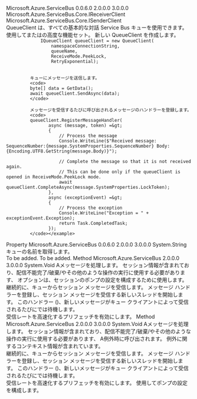 <Type Name="IQueueClient" FullName="Microsoft.Azure.ServiceBus.IQueueClient">
  <TypeSignature Language="C#" Value="public interface IQueueClient : Microsoft.Azure.ServiceBus.Core.IReceiverClient, Microsoft.Azure.ServiceBus.Core.ISenderClient" />
  <TypeSignature Language="ILAsm" Value=".class public interface auto ansi abstract IQueueClient implements class Microsoft.Azure.ServiceBus.Core.IReceiverClient, class Microsoft.Azure.ServiceBus.Core.ISenderClient, class Microsoft.Azure.ServiceBus.IClientEntity" />
  <TypeSignature Language="DocId" Value="T:Microsoft.Azure.ServiceBus.IQueueClient" />
  <TypeSignature Language="VB.NET" Value="Public Interface IQueueClient&#xA;Implements IReceiverClient, ISenderClient" />
  <TypeSignature Language="F#" Value="type IQueueClient = interface&#xA;    interface IReceiverClient&#xA;    interface IClientEntity&#xA;    interface ISenderClient" />
  <AssemblyInfo>
    <AssemblyName>Microsoft.Azure.ServiceBus</AssemblyName>
    <AssemblyVersion>0.0.6.0</AssemblyVersion>
    <AssemblyVersion>2.0.0.0</AssemblyVersion>
    <AssemblyVersion>3.0.0.0</AssemblyVersion>
  </AssemblyInfo>
  <Interfaces>
    <Interface>
      <InterfaceName>Microsoft.Azure.ServiceBus.Core.IReceiverClient</InterfaceName>
    </Interface>
    <Interface>
      <InterfaceName>Microsoft.Azure.ServiceBus.Core.ISenderClient</InterfaceName>
    </Interface>
  </Interfaces>
  <Docs>
    <summary>
             QueueClient は、すべての基本的な対話 Service Bus キューを使用できます。
             </summary>
    <remarks>使用して<see cref="T:Microsoft.Azure.ServiceBus.Core.IMessageSender" />または<see cref="T:Microsoft.Azure.ServiceBus.Core.IMessageReceiver" />の高度な機能セット。</remarks>
    <altmember cref="T:Microsoft.Azure.ServiceBus.QueueClient" />
    <example>
             新しい QueueClient を作成します。
             <code>
             IQueueClient queueClient = new QueueClient(
                 namespaceConnectionString,
                 queueName,
                 ReceiveMode.PeekLock,
                 RetryExponential);
             </code>
            
             キューにメッセージを送信します。
             <code>
             byte[] data = GetData();
             await queueClient.SendAsync(data);
             </code>
            
             メッセージを受信するたびに呼び出されるメッセージのハンドラーを登録します。
             <code>
             queueClient.RegisterMessageHandler(
                    async (message, token) =&gt;
                    {
                        // Process the message
                        Console.WriteLine($"Received message: SequenceNumber:{message.SystemProperties.SequenceNumber} Body:{Encoding.UTF8.GetString(message.Body)}");
            
                        // Complete the message so that it is not received again.
                        // This can be done only if the queueClient is opened in ReceiveMode.PeekLock mode.
                        await queueClient.CompleteAsync(message.SystemProperties.LockToken);
                    },
                    async (exceptionEvent) =&gt;
                    {
                        // Process the exception
                        Console.WriteLine("Exception = " + exceptionEvent.Exception);
                        return Task.CompletedTask;
                    });
             </code></example>
  </Docs>
  <Members>
    <Member MemberName="QueueName">
      <MemberSignature Language="C#" Value="public string QueueName { get; }" />
      <MemberSignature Language="ILAsm" Value=".property instance string QueueName" />
      <MemberSignature Language="DocId" Value="P:Microsoft.Azure.ServiceBus.IQueueClient.QueueName" />
      <MemberSignature Language="VB.NET" Value="Public ReadOnly Property QueueName As String" />
      <MemberSignature Language="F#" Value="member this.QueueName : string" Usage="Microsoft.Azure.ServiceBus.IQueueClient.QueueName" />
      <MemberType>Property</MemberType>
      <AssemblyInfo>
        <AssemblyName>Microsoft.Azure.ServiceBus</AssemblyName>
        <AssemblyVersion>0.0.6.0</AssemblyVersion>
        <AssemblyVersion>2.0.0.0</AssemblyVersion>
        <AssemblyVersion>3.0.0.0</AssemblyVersion>
      </AssemblyInfo>
      <ReturnValue>
        <ReturnType>System.String</ReturnType>
      </ReturnValue>
      <Docs>
        <summary>
            キューの名前を取得します。
            </summary>
        <value>To be added.</value>
        <remarks>To be added.</remarks>
      </Docs>
    </Member>
    <Member MemberName="RegisterSessionHandler">
      <MemberSignature Language="C#" Value="public void RegisterSessionHandler (Func&lt;Microsoft.Azure.ServiceBus.IMessageSession,Microsoft.Azure.ServiceBus.Message,System.Threading.CancellationToken,System.Threading.Tasks.Task&gt; handler, Microsoft.Azure.ServiceBus.SessionHandlerOptions sessionHandlerOptions);" />
      <MemberSignature Language="ILAsm" Value=".method public hidebysig newslot virtual instance void RegisterSessionHandler(class System.Func`4&lt;class Microsoft.Azure.ServiceBus.IMessageSession, class Microsoft.Azure.ServiceBus.Message, valuetype System.Threading.CancellationToken, class System.Threading.Tasks.Task&gt; handler, class Microsoft.Azure.ServiceBus.SessionHandlerOptions sessionHandlerOptions) cil managed" />
      <MemberSignature Language="DocId" Value="M:Microsoft.Azure.ServiceBus.IQueueClient.RegisterSessionHandler(System.Func{Microsoft.Azure.ServiceBus.IMessageSession,Microsoft.Azure.ServiceBus.Message,System.Threading.CancellationToken,System.Threading.Tasks.Task},Microsoft.Azure.ServiceBus.SessionHandlerOptions)" />
      <MemberSignature Language="F#" Value="abstract member RegisterSessionHandler : Func&lt;Microsoft.Azure.ServiceBus.IMessageSession, Microsoft.Azure.ServiceBus.Message, System.Threading.CancellationToken, System.Threading.Tasks.Task&gt; * Microsoft.Azure.ServiceBus.SessionHandlerOptions -&gt; unit" Usage="iQueueClient.RegisterSessionHandler (handler, sessionHandlerOptions)" />
      <MemberType>Method</MemberType>
      <AssemblyInfo>
        <AssemblyName>Microsoft.Azure.ServiceBus</AssemblyName>
        <AssemblyVersion>2.0.0.0</AssemblyVersion>
        <AssemblyVersion>3.0.0.0</AssemblyVersion>
      </AssemblyInfo>
      <ReturnValue>
        <ReturnType>System.Void</ReturnType>
      </ReturnValue>
      <Parameters>
        <Parameter Name="handler" Type="System.Func&lt;Microsoft.Azure.ServiceBus.IMessageSession,Microsoft.Azure.ServiceBus.Message,System.Threading.CancellationToken,System.Threading.Tasks.Task&gt;" />
        <Parameter Name="sessionHandlerOptions" Type="Microsoft.Azure.ServiceBus.SessionHandlerOptions" />
      </Parameters>
      <Docs>
        <param name="handler">A<see cref="T:System.Func`4" />メッセージを処理します。
            <see cref="T:Microsoft.Azure.ServiceBus.IMessageSession" />セッション情報が含まれており、配信不能完了/破棄/やその他のような操作の実行に使用する必要があります、<see cref="T:Microsoft.Azure.ServiceBus.Message" /></param>
        <param name="sessionHandlerOptions">オプションは、セッションのポンプの設定を構成するために使用します。</param>
        <summary>
            継続的に、キューからセッション メッセージを受信します。 メッセージ ハンドラーを登録し、セッション メッセージを受信する新しいスレッドを開始します。
            このハンドラー (<see cref="T:System.Func`4" />)、新しいメッセージがキュー クライアントによって受信されるたびにでは待機します。
            </summary>
        <remarks>受信レートを高速化するプリフェッチを有効にします。 </remarks>
      </Docs>
    </Member>
    <Member MemberName="RegisterSessionHandler">
      <MemberSignature Language="C#" Value="public void RegisterSessionHandler (Func&lt;Microsoft.Azure.ServiceBus.IMessageSession,Microsoft.Azure.ServiceBus.Message,System.Threading.CancellationToken,System.Threading.Tasks.Task&gt; handler, Func&lt;Microsoft.Azure.ServiceBus.ExceptionReceivedEventArgs,System.Threading.Tasks.Task&gt; exceptionReceivedHandler);" />
      <MemberSignature Language="ILAsm" Value=".method public hidebysig newslot virtual instance void RegisterSessionHandler(class System.Func`4&lt;class Microsoft.Azure.ServiceBus.IMessageSession, class Microsoft.Azure.ServiceBus.Message, valuetype System.Threading.CancellationToken, class System.Threading.Tasks.Task&gt; handler, class System.Func`2&lt;class Microsoft.Azure.ServiceBus.ExceptionReceivedEventArgs, class System.Threading.Tasks.Task&gt; exceptionReceivedHandler) cil managed" />
      <MemberSignature Language="DocId" Value="M:Microsoft.Azure.ServiceBus.IQueueClient.RegisterSessionHandler(System.Func{Microsoft.Azure.ServiceBus.IMessageSession,Microsoft.Azure.ServiceBus.Message,System.Threading.CancellationToken,System.Threading.Tasks.Task},System.Func{Microsoft.Azure.ServiceBus.ExceptionReceivedEventArgs,System.Threading.Tasks.Task})" />
      <MemberSignature Language="VB.NET" Value="Public Sub RegisterSessionHandler (handler As Func(Of IMessageSession, Message, CancellationToken, Task), exceptionReceivedHandler As Func(Of ExceptionReceivedEventArgs, Task))" />
      <MemberSignature Language="F#" Value="abstract member RegisterSessionHandler : Func&lt;Microsoft.Azure.ServiceBus.IMessageSession, Microsoft.Azure.ServiceBus.Message, System.Threading.CancellationToken, System.Threading.Tasks.Task&gt; * Func&lt;Microsoft.Azure.ServiceBus.ExceptionReceivedEventArgs, System.Threading.Tasks.Task&gt; -&gt; unit" Usage="iQueueClient.RegisterSessionHandler (handler, exceptionReceivedHandler)" />
      <MemberType>Method</MemberType>
      <AssemblyInfo>
        <AssemblyName>Microsoft.Azure.ServiceBus</AssemblyName>
        <AssemblyVersion>2.0.0.0</AssemblyVersion>
        <AssemblyVersion>3.0.0.0</AssemblyVersion>
      </AssemblyInfo>
      <ReturnValue>
        <ReturnType>System.Void</ReturnType>
      </ReturnValue>
      <Parameters>
        <Parameter Name="handler" Type="System.Func&lt;Microsoft.Azure.ServiceBus.IMessageSession,Microsoft.Azure.ServiceBus.Message,System.Threading.CancellationToken,System.Threading.Tasks.Task&gt;" />
        <Parameter Name="exceptionReceivedHandler" Type="System.Func&lt;Microsoft.Azure.ServiceBus.ExceptionReceivedEventArgs,System.Threading.Tasks.Task&gt;" />
      </Parameters>
      <Docs>
        <param name="handler">A<see cref="T:System.Func`4" />メッセージを処理します。
            <see cref="T:Microsoft.Azure.ServiceBus.IMessageSession" />セッション情報が含まれており、配信不能完了/破棄/やその他のような操作の実行に使用する必要があります、<see cref="T:Microsoft.Azure.ServiceBus.Message" /></param>
        <param name="exceptionReceivedHandler">A<see cref="T:System.Func`2" />例外時に呼び出されます。
            <see cref="T:Microsoft.Azure.ServiceBus.ExceptionReceivedEventArgs" />例外に関するコンテキスト情報が含まれています。</param>
        <summary>
            継続的に、キューからセッション メッセージを受信します。 メッセージ ハンドラーを登録し、セッション メッセージを受信する新しいスレッドを開始します。
            このハンドラー (<see cref="T:System.Func`4" />)、新しいメッセージがキュー クライアントによって受信されるたびにでは待機します。
            </summary>
        <remarks>受信レートを高速化するプリフェッチを有効にします。
            使用して<see cref="M:Microsoft.Azure.ServiceBus.IQueueClient.RegisterSessionHandler(System.Func{Microsoft.Azure.ServiceBus.IMessageSession,Microsoft.Azure.ServiceBus.Message,System.Threading.CancellationToken,System.Threading.Tasks.Task},Microsoft.Azure.ServiceBus.SessionHandlerOptions)" />ポンプの設定を構成します。</remarks>
      </Docs>
    </Member>
  </Members>
</Type>